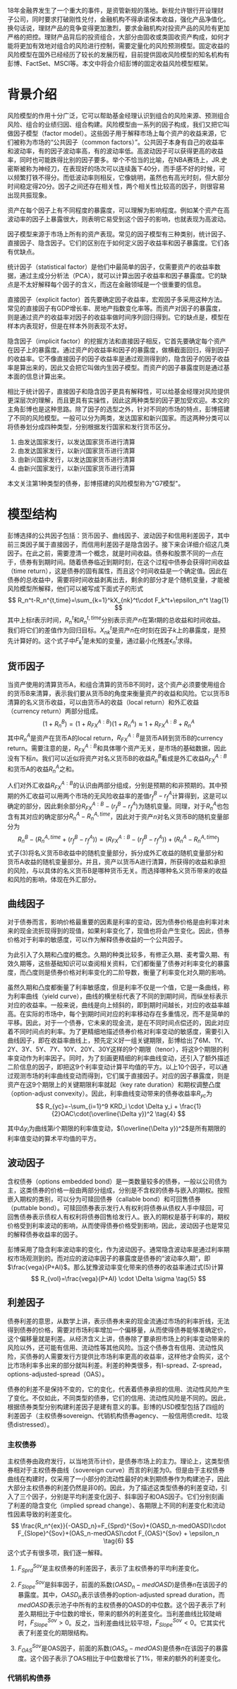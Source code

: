 18年金融界发生了一个重大的事件，是资管新规的落地。新规允许银行开设理财子公司，同时要求打破刚性兑付，金融机构不得承诺保本收益，强化产品净值化。换句话说，理财产品的竞争变得更加激烈，要求金融机构对投资产品的风险有更加严格的把控。理财产品背后的投资组合，大部分由固收或类固收资产构成，如何才能将更加有效地对组合的风险进行控制，需要定量化的风险预测模型。固定收益的风险模型在国外已经经历了较长的发展历程，目前提供固收风险模型的知名机构有彭博、FactSet、MSCI等。本文中将会介绍彭博的固定收益风险模型框架。

# 背景介绍

风险模型的作用十分广泛，它可以帮助基金经理认识到组合的风险来源、预测组合风险、组合的业绩归因、组合构建。风险模型由一系列的因子构成，我们又把它叫做因子模型（factor model）。这些因子用于解释市场上每个资产的收益来源，它们被称为市场的“公共因子（common factors）”。公共因子本身有自己的收益率和波动率，有的因子波动率高，有的波动率低。高波动因子可以获得更高的收益率，同时也可能跌得比别的因子要多。举个不恰当的比喻，在NBA赛场上，JR.史密斯被称为神经刀，在表现好的场次可以连续轰下40分，而手感不好的时候，可以频繁打铁不得分。而低波动率则相反，它像姚明，虽然也有高光时刻，但大部分时间稳定得20分。因子之间还存在相关性，两个相关性比较高的因子，则很容易出现共振现象。

资产在每个因子上有不同程度的暴露度，可以理解为影响程度。例如某个资产在高波动率的因子上暴露很大，则表明它易受到这个因子的影响，也就表现为高波动。

因子模型来源于市场上所有的资产表现。常见的因子模型有三种类别，统计因子、直接因子、隐含因子。它们的区别在于如何定义因子收益率和因子暴露度。它们各有优缺点。

统计因子（statistical factor）是他们中最简单的因子，仅需要资产的收益率数据，通过主成分分析法（PCA），就可以计算出因子收益率和因子暴露度。它的缺点是不太好解释每个因子的含义，而这在金融领域是一个很重要的信息。

直接因子（explicit factor）首先要确定因子收益率，宏观因子多采用这种方法。常见的直接因子有GDP增长率、房地产指数变化率等。而资产对因子的暴露度，则是通过资产的收益率对因子的收益率做时间序列回归得到。它的缺点是，模型在样本内表现好，但是在样本外则表现不太好。

隐含因子（implicit factor）的挖掘方法和直接因子相反，它首先要确定每个资产在因子上的暴露度。通过资产的收益率和因子的暴露度，做横截面回归，得到因子的收益率。它不像直接因子的因子收益率是通过观测得到的，隐含因子的因子收益率是算出来的，因此又会把它叫做内生因子模型。而资产的因子暴露度则是通过基本面的信息计算出来。

相比于统计因子，直接因子和隐含因子更具有解释性，可以给基金经理对风险提供更深层次的理解，而且更具有实操性，因此这两种类型的因子更加受欢迎。本文的主角彭博也是这种思路。除了因子的选型之外，针对不同的市场的特点，彭博搭建了不同的风险模型。一般可以分为两类，发达国家和新兴国家。而这两种分类可以将债券划分成四种类型，分别根据发行国家和发行货币区分。

1. 由发达国家发行，以发达国家货币进行清算
2. 由发达国家发行，以新兴国家货币进行清算
3. 由新兴国家发行，以发达国家货币进行清算
4. 由新兴国家发行，以新兴国家货币进行清算

本文关注第1种类型的债券，彭博搭建的风险模型称为"G7模型"。

# 模型结构

彭博选择的公共因子包括：货币因子、曲线因子、波动因子和信用利差因子，其中前三类因子属于直接因子，而信用利差因子是隐含因子。接下来会详细介绍这几类因子。在此之前，需要澄清一个概念，就是时间收益。债券和股票不同的一点在于，债券有到期时间。随着债券临近到期时刻，在这个过程中债券会获得时间收益（time return），这是债券的固有属性，而且这个时间收益是一个确定值。因此在债券的总收益中，需要将时间收益剥离出去，剩余的部分才是个随机变量，才能被风险模型所解释，他们可以被写成下面式子的形式
$$
R_n^t-R_n^{t,time}=\sum_{k=1}^kX_{nk}^t\cdot F_k^t+\epsilon_n^t \tag{1}
$$
其中上标$t$表示时间，$R_n^t$和$R_n^{t,time}$分别表示资产$n$在第$t$期的总收益和时间收益。我们将它们的差值作为回归目标。$X_{nk}^t$是资产$n$在$t$时刻在因子$k$上的暴露度，是预先计算好的。这个式子中$F_k^t$是未知的变量，通过最小化残差$\epsilon_n^t$求得。

## 货币因子

当资产使用的清算货币A，和组合清算的货币B不同时，这个资产必须要使用组合的货币B来清算，表示我们要从货币B的角度来衡量资产的收益和风险。它以货币B清算的名义货币收益，可以由货币A的收益（local return）和外汇收益（currency return）两部分组成。
$$
(1+R_n^B)=(1+R_{FX}^{A:B})(1+R_n^A)\approx 1+R_{FX}^{A:B} + R_n^A \tag{2}
$$
其中$R_n^A$是资产在货币A的local return，$R_{FX}^{A:B}$是货币A转到货币B的currency return。需要注意的是，$R_{FX}^{A:B}$和具体哪个资产无关，是市场的基础数据，因此没有下标$n$。我们可以近似将资产对名义货币B的收益$R_n^B$看成是外汇收益$R_{FX}^{A:B}$和货币A的收益$R_n^A$之和。

人们对外汇收益$R_{FX}^{A:B}$的认识由两部分组成，分别是预期的和非预期的。其中预期的外汇收益可以用两个市场的无风险收益率的差值$r_f^B-r_f^A$计算得到，这是可以确定的部分，因此剩余部分$R_{FX}^{A:B}-(r_f^B-r_f^A)$为随机变量。同理，对于$R_n^A$也包含有其对应的确定部分$R_n^A-R_n^{A,time}$，因此对于资产$n$对名义货币B的随机变量部分为
$$
R_n^B-(R_n^{A,time}+(r_f^{B}-r_f^A))=(R_{FX}^{A:B}-(r_f^B-r_f^A)) + (R_n^A-R_n^{A,time}) \tag{3}
$$
式子$(3)$将名义货币B收益中的随机变量部分，拆分成外汇收益的随机变量部分和货币A收益的随机变量部分。并且，资产以货币A进行清算，所获得的收益和承担的风险，与以具体的名义货币B是哪种货币无关。而选择哪种名义货币带来的收益和风险的影响，体现在外汇部分。

## 曲线因子

对于债券而言，影响价格最重要的因素是利率的变动，因为债券价格是由利率对未来的现金流折现得到的现值，如果利率变化了，现值也将会产生变化。因此，债券价格对于利率的敏感度，可以作为解释债券收益的一个公共因子。

为此引入了久期和凸度的概念。久期的种类比较多，有修正久期、麦考雷久期、有效久期等，这些基础知识可以查阅相关资料，它们都衡量了债券对利率变化的暴露度，而凸度则是债券价格对利率变化的二阶导数，衡量了利率变化对久期的影响。

虽然久期和凸度都衡量了利率敏感度，但是利率不仅是一个值，它是一条曲线，称为利率曲线（yield curve），曲线的横坐标代表了不同的到期时间，而纵坐标表示对应的收益率。一般来说，曲线是向上倾斜的，即到期时间越长，对应的收益率越高。在实际的市场中，每个到期时间对应的利率移动存在多重情况，而不是简单的平移。因此，对于一个债券，它未来的现金流，是在不同时间点偿还的，因此对应着不同时间点的利率。为了更精细地描述债券价格对利率变动的敏感度，需要引入曲线因子，即在收益率曲线上，预先定义好一组关键期限，彭博给出了6M、1Y、2Y、3Y、5Y、7Y、10Y、20Y、30Y这样的9个期限（tenor），将这9个期限的利率变动作为利率因子。同时，为了刻画更精细的利率曲线变动，还引入了额外描述二阶信息的因子，即把这9个利率变动计算平均值的平方。以上10个因子，可以通过观测市场的利率曲线变动而得到，它们属于直接因子。对应的因子暴露度，则是资产在这9个期限上的关键期限利率就起（key rate duration）和期权调整凸度（option-adjust convexity）。因此，利率曲线变动带来的债券收益率$R_{yc}$为
$$
R_{yc}=-\sum_{i=1}^9 KRD_i \cdot \Delta y_i + \frac{1}{2}OAC\cdot(\overline{\Delta y})^2 \tag{4}
$$

其中$\Delta y_i$为曲线第$i$个期限的利率值变动，$(\overline{\Delta y})^2$是所有期限的利率值变动的算术平均值的平方。

## 波动因子

含权债券（options embedded bond）是一类数量较多的债券，一般以公司债为主，这类债券的价格一般由两部分组成，分别是不含权的债券与嵌入的期权。按照嵌入期权的类别，可以分为可赎回债券（callable bond）和可回售债券（puttable bond）。可赎回债券表示发行人有权利将债券从债权人手中赎回，可回售债券表示债权人有权利将债券回售给发行人。嵌入的期权是基于利率的，期权价格受到利率波动的影响，从而使得债券价格受到影响，因此，波动因子也是常见的解释债券收益率的因子。

彭博采用了隐含利率波动率的变化，作为波动因子。通常隐含波动率是通过利率期权市场观测到的。而对应的波动率因子的暴露度是债券的“波动率久期”，即$\frac{vega}{P+AI}$。那么犹豫波动率变化带来的债券的收益率通过式$(5)$计算
$$
R_{vol}=\frac{vega}{P+AI} \cdot \Delta \sigma \tag{5}
$$

## 利差因子

债券利差的意思，从数学上讲，表示债券未来的现金流通过市场的利率折线，无法得到债券的价格，需要对市场利率增加一个偏移量，从而使得债券能够准确定价，这个偏移量就是利差。从经济含义上讲，债券除了要承担市场上的利率变动带来的风险以外，还可能有信用、流动性等其他风险。当这个债券含有信用、流动性风险，买债券的人需要发行方提供比市场利率更高的收益率，这样他才会购买，这个比市场利率多出来的部分就叫利差。利差的种类很多，有I-spread、Z-spread，options-adjusted-spread（OAS）。

债券的利差不是保持不变的，它的变化，代表着债券承担的信用、流动性风险产生了变化。不仅如此，不同类型的债券，它们的信用、流动性风险是不同的。因此，根据债券类型分别构建利差因子是建有意义的事。彭博的USD模型包括了四组的利差因子（主权债券sovereign、代销机构债券agency、一般信用债credit、垃圾债distressed）。

### 主权债券

主权债券由政府发行，以当地货币计价，是债券市场上的主力。理论上，这类型债券相对于主权债券曲线（sovereign curve）而言的利差为0。但是由于主权债券曲线在构建时，仅采用了一小部分的流动性最好的未到期债券作为构建池子，因此大部分主权债券的利差仍然是非0的。因此，为了描述这类型债券的利差变动，引入了三个因子，分别是平均利差变化因子、斜率因子和OAS因子。它们分别刻画了利差的隐含变化（implied spread change）、各期限上不同的利差变化和流动性因素导致的利差变化。
$$
\frac{R_n^{ex}}{-OASD_n}=F_{Sprd}^{Sov}+(OASD_n-medOASD)\cdot F_{Slope}^{Sov}+(OAS_n-medOAS)\cdot F_{OAS}^{Sov} + \epsilon_n \tag{6}
$$
这个式子有很多项，我们逐一解释。

1. $F_{Sprd}^{Sov}$是主权债券的利差因子，表示了主权债券的平均利差变化。

2. $F_{Slope}^{Sov}$是斜率因子，前面的系数$(OASD_n-medOASD)$是债券$n$在该因子的暴露度。其中，$OASD_n$表示该债券的option-adjusted spread duration，而$medOASD$表示池子中所有的主权债券的OASD的中位数。这个因子表示了利差久期相比于中位数的增长，带来的额外的利差变化。当利差曲线比较陡峭时，$F_{Slope}^{Sov}>0$。反之，当利差曲线比较平坦，$F_{Slope}^{Sov}<0$。它其实代表了利差变化的期限结构。
3. $F_{OAS}^{Sov}$是OAS因子，前面的系数$(OAS_n-medOAS)$是债券$n$在该因子的暴露度。这个因子表示了OAS相比于中位数增长了1%，带来的额外的利差变化。

### 代销机构债券



